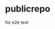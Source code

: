 # publicrepo
for e2e test



















































































































































































































































































































































































































































































































































































































































































































































































































































































































































































































































































































































































































































































































































































































































































































































































































































































































































































































































































































































































































































































































































































































































































































































































































































































































































































































































































































































































































































































































































































































































































































































































































































































































































































































































































































































































































































































































































































































































































































































































































